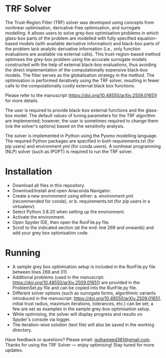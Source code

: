 # TRF Solver
The Trust-Region Filter (TRF) solver was developed using concepts from nonlinear optimisation, derivative-free optimisation, and surrogate modelling. It allows users to solve grey-box optimisation problems in which glass-box parts of the problem are modelled with fully specified equation-based models (with available derivative information) and black-box parts of the problem lack analytic derivative information (i.e., only function evaluations are available via external calls). This trust-region-based method optimises the grey-box problem using the accurate surrogate models constructed with the help of external black-box evaluations, thus avoiding the direct implementation of the computationally expensive black-box models. The filter serves as the globalisation strategy in the method. The optimisation is performed iteratively using the TRF solver, resulting in fewer calls to the computationally costly external black box functions.

Please refer to the manuscript (https://doi.org/10.48550/arXiv.2509.01651) for more details.

The user is required to provide black-box external functions and the glass-box model. The default values of tuning parameters for the TRF algorithm are implemented; however, the user is sometimes required to change them (via the solver's options) based on the sensitivity analysis. 

The solver is implemented in Python using the Pyomo modelling language. The required Python packages are specified in both requirements.txt (for pip users) and environment.yml (for conda users). A nonlinear programming (NLP) solver (such as IPOPT) is required to run the TRF solver.

# Installation
- Download all files in this repository.
- Download/install and open Anaconda Navigator.
- Create a new environment using either:
  a. environment.yml (recommended for conda), or
  b. requirements.txt (for pip users in a virtualenv).
- Select Python 3.8.20 when setting up the environment.
- Activate the environment.
- Open Spyder IDE, then open the RunFile.py file.
- Scroll to the indicated section (at the end: line 269 and onwards) and add your grey box optimisation code.

# Running
- A sample grey box optimisation setup is included in the RunFile.py file between lines 269 and 311.
- Additional problems (used in the manuscript: https://doi.org/10.48550/arXiv.2509.01651) are provided in the ProblemSet.py file and can be copied into the RunFile.py file.
- Different solver options (such as surrogate forms, algorithmic variants introduced in the manuscript: https://doi.org/10.48550/arXiv.2509.01651, initial trust radius, maximum iterations, tolerances, etc.) can be set; a few are set as examples in the sample grey-box optimisation setup.
- While optimising, the solver will display progress and results on Spyder's console via logger.
- The iteration-wise solution (text file) will also be saved in the working directory.

Have feedback or questions? Please email: gulhameed361@gmail.com.
Thanks for using the TRF Solver — enjoy optimising!
Stay tuned for more updates.
